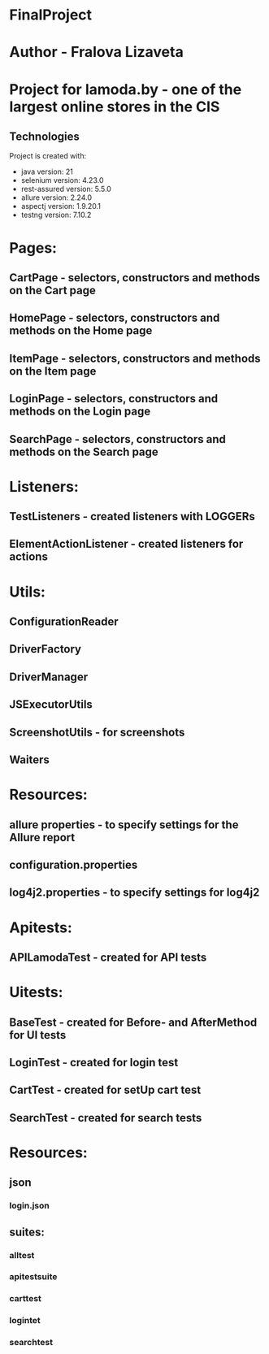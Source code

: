 # FinalProject
# Author - Fralova Lizaveta

# Project for lamoda.by - one of the largest online stores in the CIS

## Technologies
Project is created with:
* java version: 21
* selenium version: 4.23.0
* rest-assured version: 5.5.0
* allure version: 2.24.0
* aspectj version: 1.9.20.1
* testng version: 7.10.2

# Pages:
## CartPage - selectors, constructors and methods on the Cart page 
## HomePage - selectors, constructors and methods on the Home page 
## ItemPage - selectors, constructors and methods on the Item page 
## LoginPage - selectors, constructors and methods on the Login page 
## SearchPage - selectors, constructors and methods on the Search page 

# Listeners:
## TestListeners - created listeners with LOGGERs
## ElementActionListener - created listeners for actions

# Utils:
## ConfigurationReader
## DriverFactory
## DriverManager
## JSExecutorUtils
## ScreenshotUtils - for screenshots
## Waiters

# Resources:
## allure properties - to specify settings for the Allure report
## configuration.properties 
## log4j2.properties - to specify settings for log4j2

# Apitests:
## APILamodaTest - created for API tests

# Uitests:
## BaseTest - created for Before- and AfterMethod for UI tests
## LoginTest - created for login test
## CartTest - created for setUp cart test
## SearchTest - created for search tests

# Resources:
## json
### login.json

## suites:
### alltest
### apitestsuite
### carttest
### logintet
### searchtest

